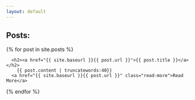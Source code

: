 ```yaml
---
layout: default
---
```


## Posts:
  {% for post in site.posts %} 
      
      <h2><a href="{{ site.baseurl }}{{ post.url }}">{{ post.title }}</a></h2>
        {{ post.content | truncatewords:40}}
      <a href="{{ site.baseurl }}{{ post.url }}" class="read-more">Read More</a>

  {% endfor %}

